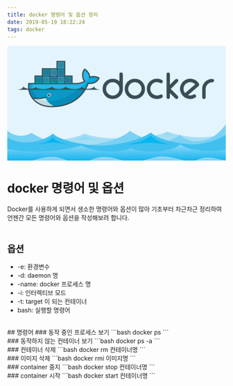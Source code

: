 ```yaml
---
title: docker 명령어 및 옵션 정리
date: 2019-05-19 18:22:24
tags: docker
---
```


![images](/images/docker/docker.png)<br/>

# docker 명령어 및 옵션
Docker를 사용하게 되면서 생소한 명령어와 옵션이 많아 기초부터 차근차근 정리하여 언젠간 모든 명령어와 옵션을 작성해보려 합니다.<br/>
<br/>

## 옵션
- -e: 환경변수
- -d: daemon 명
- -name: docker 프로세스 명
- -i: 인터렉티브 모드
- -t: target 이 되는 컨테이너
- bash: 실행할 명령어

<br/>
## 명령어
### 동작 중인 프로세스 보기
```bash
docker ps
```
<br/>
### 동작하지 않는 컨테이너 보기
```bash
docker ps -a
```
<br/>
### 컨테이너 삭제
```bash
docker rm 컨테이너명
```
<br/>
### 이미지 삭제
```bash
docker rmi 이미지명
```
<br/>
### container 중지
```bash
docker stop 컨테이너명
```
<br/>
### container 시작
```bash
docker start 컨테이너명
```